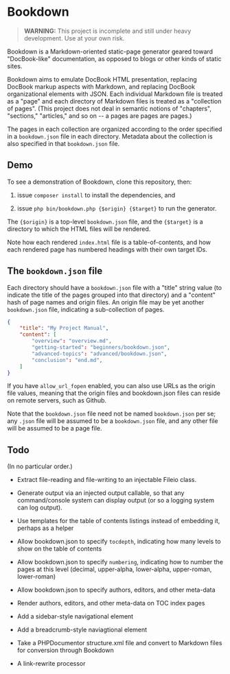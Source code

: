 # Bookdown

> **WARNING:** This project is incomplete and still under heavy development. Use at your own risk.

Bookdown is a Markdown-oriented static-page generator geared toward "DocBook-like" documentation, as opposed to blogs or other kinds of static sites.

Bookdown aims to emulate DocBook HTML presentation, replacing DocBook markup aspects with Markdown, and replacing DocBook organizational elements with JSON. Each individual Markdown file is treated as a "page" and each directory of Markdown files is treated as a "collection of pages". (This project does not deal in semantic notions of "chapters", "sections," "articles," and so on -- a pages are pages are pages.)

The pages in each collection are organized according to the order specified in a `bookdown.json` file in each directory. Metadata about the collection is also specified in that `bookdown.json` file.

## Demo

To see a demonstration of Bookdown, clone this repository, then:

1. issue `composer install` to install the dependencies, and

2. issue `php bin/bookdown.php {$origin} {$target}` to run the generator.

The `{$origin}` is a top-level `bookdown.json` file, and the `{$target}` is a directory to which the HTML files will be rendered.

Note how each rendered `index.html` file is a table-of-contents, and how each rendered page has numbered headings with their own target IDs.

## The `bookdown.json` file

Each directory should have a `bookdown.json` file with a "title" string value (to indicate the title of the pages grouped into that directory) and a "content" hash of page names and origin files.  An origin file may be yet another `bookdown.json` file, indicating a sub-collection of pages.

```json
{
    "title": "My Project Manual",
    "content": [
        "overview": "overview.md",
        "getting-started": "beginners/bookdown.json",
        "advanced-topics": "advanced/bookdown.json",
        "conclusion": "end.md",
    ]
}
```

If you have `allow_url_fopen` enabled, you can also use URLs as the origin file values, meaning that the origin files and bookdown.json files can reside on remote servers, such as Github.

Note that the `bookdown.json` file need not be named `bookdown.json` per se; any `.json` file will be assumed to be a `bookdown.json` file, and any other file will be assumed to be a page file.

## Todo

(In no particular order.)

- Extract file-reading and file-writing to an injectable Fileio class.

- Generate output via an injected output callable, so that any command/console system can display output (or so a logging system can log output).

- Use templates for the table of contents listings instead of embedding it, perhaps as a helper

- Allow bookdown.json to specify `tocdepth`, indicating how many levels to show on the table of contents

- Allow bookdown.json to specify `numbering`, indicating how to number the pages at this level (decimal, upper-alpha, lower-alpha, upper-roman, lower-roman)

- Allow bookdown.json to specify authors, editors, and other meta-data

- Render authors, editors, and other meta-data on TOC index pages

- Add a sidebar-style navigational element

- Add a breadcrumb-style naviagtional element

- Take a PHPDocumentor structure.xml file and convert to Markdown files for conversion through Bookdown

- A link-rewrite processor
